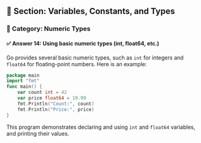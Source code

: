 ## 📘 Section: Variables, Constants, and Types  
### 🔹 Category: Numeric Types  
#### ✅ Answer 14: Using basic numeric types (int, float64, etc.)

Go provides several basic numeric types, such as `int` for integers and `float64` for floating-point numbers. Here is an example:

```go
package main
import "fmt"
func main() {
    var count int = 42
    var price float64 = 19.99
    fmt.Println("Count:", count)
    fmt.Println("Price:", price)
}
```

This program demonstrates declaring and using `int` and `float64` variables, and printing their values.
